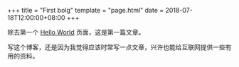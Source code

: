 +++
title = "First bolg"
template = "page.html" 
date = 2018-07-18T12:00:00+08:00
+++

除去第一个 [Hello World](./hello.md) 页面，这是第一篇文章。<!-- more -->

写这个博客，还是因为我觉得应该时常写一点文章，兴许也能给互联网提供一些有用的资料。
